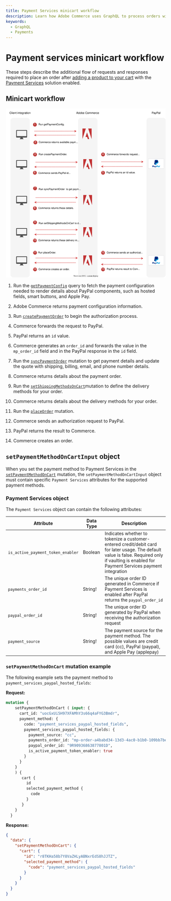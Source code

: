 ```yaml
---
title: Payment Services minicart workflow
description: Learn how Adobe Commerce uses GraphQL to process orders with Payment Services as a payment method from the minicart.
keywords:
  - GraphQL
  - Payments
---
```


# Payment services minicart workflow

These steps describe the additional flow of requests and responses required to place an order after [adding a product to your cart](../tutorials/checkout/add-product-to-cart.md) with the [Payment Services](https://experienceleague.adobe.com/docs/commerce-merchant-services/payment-services/guide-overview.html) solution enabled.

## Minicart workflow

![Payment Services sequence diagram](../../_images/graphql/payment-services-minicart.svg)

1. Run the [`getPaymentConfig`](../schema/checkout/queries/get-payment-config.md) query to fetch the payment configuration needed to render details about PayPal components, such as hosted fields, smart buttons, and Apple Pay.

1. Adobe Commerce returns payment configuration information.

1. Run [`createPaymentOrder`](../schema/checkout/mutations/create-payment-order.md) to begin the authorization process.

1. Commerce forwards the request to PayPal.

1. PayPal returns an `id` value.

1. Commerce generates an `order_id` and forwards the value in the `mp_order_id` field and in the PayPal response in the `id` field.

1. Run the [`syncPaymentOrder`](../schema/checkout/mutations/sync-payment-order.md) mutation to get payment details and update the quote with shipping, billing, email, and phone number details.

1. Commerce returns details about the payment order.

1. Run the [`setShippingMethodsOnCart`](../schema/cart/mutations/set-shipping-method.md)mutation to define the delivery methods for your order.

1. Commerce returns details about the delivery methods for your order.

1. Run the [`placeOrder`](../schema/cart/mutations/place-order.md) mutation.

1. Commerce sends an authorization request to PayPal.

1. PayPal returns the result to Commerce.

1. Commerce creates an order.

## `setPaymentMethodOnCartInput` object

When you set the payment method to Payment Services in the [`setPaymentMethodOnCart`](../schema/cart/mutations/set-payment-method.md) mutation, the `setPaymentMethodOnCartInput` object must contain specific `Payment Services` attributes for the supported payment methods.

### Payment Services object

The `Payment Services` object can contain the following attributes:

Attribute |  Data Type | Description
--- | --- | ---
`is_active_payment_token_enabler` | Boolean | Indicates whether to tokenize a customer-entered credit/debit card for later usage. The default value is false. Required only if vaulting is enabled for Payment Services payment integration
`payments_order_id` | String! | The unique order ID generated in Commerce if Payment Services is enabled after PayPal returns the `paypal_order_id`
`paypal_order_id` | String! | The unique order ID generated by PayPal when receiving the authorization request
`payment_source` | String! | The payment source for the payment method. The possible values are credit card (cc), PayPal (paypal), and Apple Pay (applepay)

### `setPaymentMethodOnCart` mutation example

The following example sets the payment method to `payment_services_paypal_hosted_fields`:

**Request:**

```graphql
mutation {
    setPaymentMethodOnCart ( input: {
      cart_id: "uocGxUi5H97XFAMhY3s66q4aFYG3Bmdr",
      payment_method: {
        code: "payment_services_paypal_hosted_fields",
        payment_services_paypal_hosted_fields: {
          payment_source: "cc",
          payments_order_id: "mp-order-a4babd34-13d3-4ac0-b1b0-109bb7be1574",
          paypal_order_id: "9R90936863877801D",
          is_active_payment_token_enabler: true
        }
      }
    }
    ) {
       cart {
         id
         selected_payment_method {
           code
         }
       }
    }
  }
```

**Response:**

```json
{
  "data": {
    "setPaymentMethodOnCart": {
      "cart": {
        "id": "r8TKHa58b7Y8VaZHLyABNxrEdS8hJJTZ",
        "selected_payment_method": {
          "code": "payment_services_paypal_hosted_fields"
        }
      }
    }
  }
}
```
